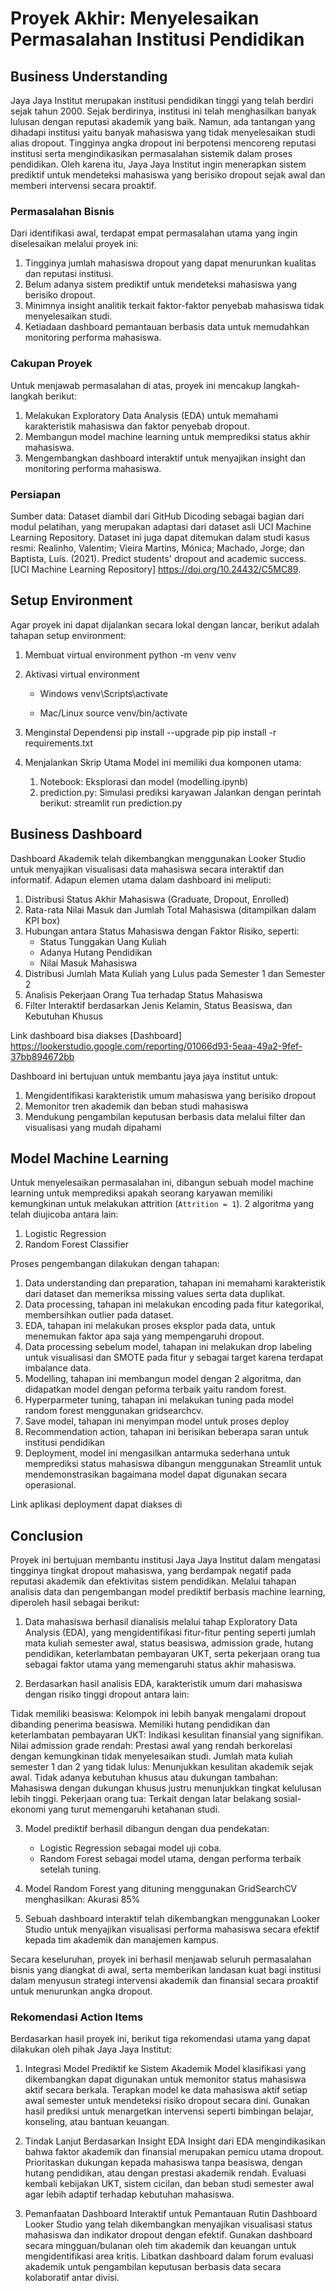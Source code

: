 # Proyek Akhir: Menyelesaikan Permasalahan Institusi Pendidikan

## Business Understanding
Jaya Jaya Institut merupakan institusi pendidikan tinggi yang telah berdiri sejak tahun 2000. Sejak berdirinya, institusi ini telah menghasilkan banyak lulusan dengan reputasi akademik yang baik. Namun, ada tantangan yang dihadapi institusi yaitu banyak mahasiswa yang tidak menyelesaikan studi alias dropout. Tingginya angka dropout ini berpotensi mencoreng reputasi institusi serta mengindikasikan permasalahan sistemik dalam proses pendidikan. Oleh karena itu, Jaya Jaya Institut ingin menerapkan sistem prediktif untuk mendeteksi mahasiswa yang berisiko dropout sejak awal dan memberi intervensi secara proaktif.

### Permasalahan Bisnis
Dari identifikasi awal, terdapat empat permasalahan utama yang ingin diselesaikan melalui proyek ini:
1. Tingginya jumlah mahasiswa dropout yang dapat menurunkan kualitas dan reputasi institusi.
2. Belum adanya sistem prediktif untuk mendeteksi mahasiswa yang berisiko dropout.
3. Minimnya insight analitik terkait faktor-faktor penyebab mahasiswa tidak menyelesaikan studi.
4. Ketiadaan dashboard pemantauan berbasis data untuk memudahkan monitoring performa mahasiswa.

### Cakupan Proyek
Untuk menjawab permasalahan di atas, proyek ini mencakup langkah-langkah berikut:
1. Melakukan Exploratory Data Analysis (EDA) untuk memahami karakteristik mahasiswa dan faktor penyebab dropout.
2. Membangun model machine learning untuk memprediksi status akhir mahasiswa.
3. Mengembangkan dashboard interaktif untuk menyajikan insight dan monitoring performa mahasiswa.

### Persiapan
Sumber data: Dataset diambil dari GitHub Dicoding sebagai bagian dari modul pelatihan, yang merupakan adaptasi dari dataset asli UCI Machine Learning Repository. Dataset ini juga dapat ditemukan dalam studi kasus resmi: Realinho, Valentim; Vieira Martins, Mónica; Machado, Jorge; dan Baptista, Luís. (2021). Predict students' dropout and academic success. [UCI Machine Learning Repository] https://doi.org/10.24432/C5MC89. 

## Setup Environment
Agar proyek ini dapat dijalankan secara lokal dengan lancar, berikut adalah tahapan setup environment:

1. Membuat virtual environment
python -m venv venv

2. Aktivasi virtual environment
   - Windows
   venv\Scripts\activate

   - Mac/Linux
   source venv/bin/activate

3. Menginstal Dependensi
   pip install --upgrade pip
   pip install -r requirements.txt

4. Menjalankan Skrip Utama
   Model ini memiliki dua komponen utama:
      1. Notebook: Eksplorasi dan model (modelling.ipynb)
      2. prediction.py: Simulasi prediksi karyawan
   Jalankan dengan perintah berikut:
   streamlit run prediction.py

## Business Dashboard
Dashboard Akademik telah dikembangkan menggunakan Looker Studio untuk menyajikan visualisasi data mahasiswa secara interaktif dan informatif. Adapun elemen utama dalam dashboard ini meliputi:
1. Distribusi Status Akhir Mahasiswa (Graduate, Dropout, Enrolled)
2. Rata-rata Nilai Masuk dan Jumlah Total Mahasiswa (ditampilkan dalam KPI box)
3. Hubungan antara Status Mahasiswa dengan Faktor Risiko, seperti:
   - Status Tunggakan Uang Kuliah
   - Adanya Hutang Pendidikan
   - Nilai Masuk Mahasiswa
4. Distribusi Jumlah Mata Kuliah yang Lulus pada Semester 1 dan Semester 2
5. Analisis Pekerjaan Orang Tua terhadap Status Mahasiswa
6. Filter Interaktif berdasarkan Jenis Kelamin, Status Beasiswa, dan Kebutuhan Khusus

Link dashboard bisa diakses [Dashboard] https://lookerstudio.google.com/reporting/01066d93-5eaa-49a2-9fef-37bb894672bb 

Dashboard ini bertujuan untuk membantu jaya jaya institut untuk:
1. Mengidentifikasi karakteristik umum mahasiswa yang berisiko dropout
2. Memonitor tren akademik dan beban studi mahasiswa
3. Mendukung pengambilan keputusan berbasis data melalui filter dan visualisasi yang mudah dipahami

## Model Machine Learning
Untuk menyelesaikan permasalahan ini, dibangun sebuah model machine learning untuk memprediksi apakah seorang karyawan memiliki kemungkinan untuk melakukan attrition (`Attrition = 1`). 2 algoritma yang telah diujicoba antara lain:
1. Logistic Regression
2. Random Forest Classifier 

Proses pengembangan dilakukan dengan tahapan:
1. Data understanding dan preparation, tahapan ini memahami karakteristik dari dataset dan memeriksa missing values serta data duplikat.
2. Data processing, tahapan ini melakukan encoding pada fitur kategorikal, membersihkan outlier pada dataset.
3. EDA, tahapan ini melakukan proses eksplor pada data, untuk menemukan faktor apa saja yang mempengaruhi dropout.
4. Data processing sebelum model, tahapan ini melakukan drop labeling untuk visualisasi dan SMOTE pada fitur y sebagai target karena terdapat imbalance data.
5. Modelling, tahapan ini membangun model dengan 2 algoritma, dan didapatkan model dengan peforma terbaik yaitu random forest.
6. Hyperparmeter tuning, tahapan ini melakukan tuning pada model random forest menggunakan gridsearchcv.
7. Save model, tahapan ini menyimpan model untuk proses deploy
8. Recommendation action, tahapan ini berisikan beberapa saran untuk institusi pendidikan 
9. Deployment, model ini mengasilkan antarmuka sederhana untuk memprediksi status mahasiswa dibangun menggunakan Streamlit untuk mendemonstrasikan bagaimana model dapat digunakan secara operasional.

Link aplikasi deployment dapat diakses di 

## Conclusion
Proyek ini bertujuan membantu institusi Jaya Jaya Institut dalam mengatasi tingginya tingkat dropout mahasiswa, yang berdampak negatif pada reputasi akademik dan efektivitas sistem pendidikan. Melalui tahapan analisis data dan pengembangan model prediktif berbasis machine learning, diperoleh hasil sebagai berikut:

1. Data mahasiswa berhasil dianalisis melalui tahap Exploratory Data Analysis (EDA), yang mengidentifikasi fitur-fitur penting seperti jumlah mata kuliah semester awal, status beasiswa, admission grade, hutang pendidikan, keterlambatan pembayaran UKT, serta pekerjaan orang tua sebagai faktor utama yang memengaruhi status akhir mahasiswa.

2. Berdasarkan hasil analisis EDA, karakteristik umum dari mahasiswa dengan risiko tinggi dropout antara lain:

Tidak memiliki beasiswa: Kelompok ini lebih banyak mengalami dropout dibanding penerima beasiswa.
Memiliki hutang pendidikan dan keterlambatan pembayaran UKT: Indikasi kesulitan finansial yang signifikan.
Nilai admission grade rendah: Prestasi awal yang rendah berkorelasi dengan kemungkinan tidak menyelesaikan studi.
Jumlah mata kuliah semester 1 dan 2 yang tidak lulus: Menunjukkan kesulitan akademik sejak awal.
Tidak adanya kebutuhan khusus atau dukungan tambahan: Mahasiswa dengan dukungan khusus justru menunjukkan tingkat kelulusan lebih tinggi.
Pekerjaan orang tua: Terkait dengan latar belakang sosial-ekonomi yang turut memengaruhi ketahanan studi.

3. Model prediktif berhasil dibangun dengan dua pendekatan:
   - Logistic Regression sebagai model uji coba.
   - Random Forest sebagai model utama, dengan performa terbaik setelah tuning.

4. Model Random Forest yang dituning menggunakan GridSearchCV menghasilkan:
Akurasi 85%

5. Sebuah dashboard interaktif telah dikembangkan menggunakan Looker Studio untuk menyajikan visualisasi performa mahasiswa secara efektif kepada tim akademik dan manajemen kampus.

Secara keseluruhan, proyek ini berhasil menjawab seluruh permasalahan bisnis yang diangkat di awal, serta memberikan landasan kuat bagi institusi dalam menyusun strategi intervensi akademik dan finansial secara proaktif untuk menurunkan angka dropout.

### Rekomendasi Action Items 
Berdasarkan hasil proyek ini, berikut tiga rekomendasi utama yang dapat dilakukan oleh pihak Jaya Jaya Institut:

1. Integrasi Model Prediktif ke Sistem Akademik
Model klasifikasi yang dikembangkan dapat digunakan untuk memonitor status mahasiswa aktif secara berkala. Terapkan model ke data mahasiswa aktif setiap awal semester untuk mendeteksi risiko dropout secara dini. Gunakan hasil prediksi untuk menargetkan intervensi seperti bimbingan belajar, konseling, atau bantuan keuangan.

2. Tindak Lanjut Berdasarkan Insight EDA
Insight dari EDA mengindikasikan bahwa faktor akademik dan finansial merupakan pemicu utama dropout. Prioritaskan dukungan kepada mahasiswa tanpa beasiswa, dengan hutang pendidikan, atau dengan prestasi akademik rendah. Evaluasi kembali kebijakan UKT, sistem cicilan, dan beban studi semester awal agar lebih adaptif terhadap kebutuhan mahasiswa.

3. Pemanfaatan Dashboard Interaktif untuk Pemantauan Rutin
Dashboard Looker Studio yang telah dikembangkan menyajikan visualisasi status mahasiswa dan indikator dropout dengan efektif. Gunakan dashboard secara mingguan/bulanan oleh tim akademik dan keuangan untuk mengidentifikasi area kritis. Libatkan dashboard dalam forum evaluasi akademik untuk pengambilan keputusan berbasis data secara kolaboratif antar divisi.